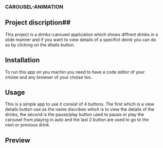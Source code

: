 ### CAROUSEL-ANIMATION ###

## Project discription##
This project is a drinks-carousel application which shows diffrent drinks in a slide manner and if you want to view details of a specifict deink you can do so by clicking on the ditails button.

## Installation 
To run this app on you machin you need to have a code editor of your choise and any browser of your choise too.

## Usage
This is a simple app to use it consist of 4 buttons. The first which is a view details button use as the name discribes which is to view the details of the drinks, the second is the pause/play button used to pause or play the carousel from playing in auto and the last 2 button are used to  go to the next or previous drink.

## Preview

